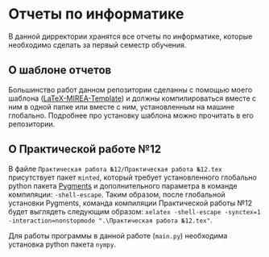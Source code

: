 # Отчеты по информатике

В данной дирректории хранятся все отчеты по информатике, которые необходимо сделать за первый семестр обучения.

## О шаблоне отчетов

Большинство работ данном репозитории сделанны с помощью моего шаблона ([LaTeX-MIREA-Template](https://github.com/synalice/LaTeX-MIREA-Template)) и должны компилироваться вместе с ним в одной папке или вместе с ним, установленным на машине глобально. Подробнее про установку шаблона можно прочитать в его репозитории.

## О Практической работе №12

В файле `Практическая работа №12/Практическая работа №12.tex` присутствует пакет `minted`, который требует установленного глобально python пакета [Pygments](https://pygments.org/download/) и дополнительного параметра в команде компиляции: `-shell-escape`. Таким образом, после глобальной установки Pygments, команда компиляции Практической работы №12 будет выглядеть следующим образом: `xelatex -shell-escape -synctex=1 -interaction=nonstopmode ".\Практическая работа №12.tex"`.

Для работы программы в данной работе (`main.py`) необходима установка python пакета `nympy`. 

